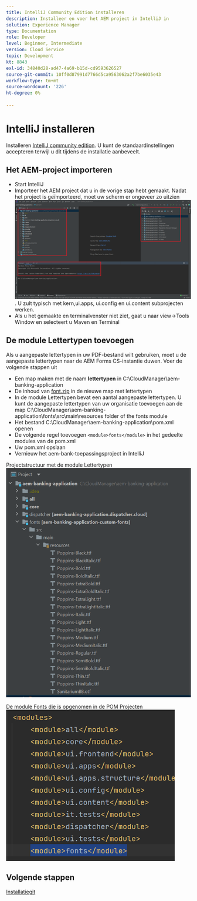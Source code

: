 ```yaml
---
title: IntelliJ Community Edition installeren
description: Installeer en voer het AEM project in IntelliJ in
solution: Experience Manager
type: Documentation
role: Developer
level: Beginner, Intermediate
version: Cloud Service
topic: Development
kt: 8843
exl-id: 34840d28-ad47-4a69-b15d-cd9593626527
source-git-commit: 10ff0d87991d7766d5ca9563062a2f7be6035e43
workflow-type: tm+mt
source-wordcount: '226'
ht-degree: 0%

---
```


# IntelliJ installeren

Installeren [IntelliJ community edition](https://www.jetbrains.com/idea/download/#section=windows). U kunt de standaardinstellingen accepteren terwijl u dit tijdens de installatie aanbeveelt.

## Het AEM-project importeren

* Start IntelliJ
* Importeer het AEM project dat u in de vorige stap hebt gemaakt. Nadat het project is geïmporteerd, moet uw scherm er ongeveer zo uitzien ![aem-banking-app](assets/aem-banking-app.png). U zult typisch met kern,ui.apps, ui.config en ui.content subprojecten werken.
* Als u het gemaakte en terminalvenster niet ziet, gaat u naar view->Tools Window en selecteert u Maven en Terminal

## De module Lettertypen toevoegen

Als u aangepaste lettertypen in uw PDF-bestand wilt gebruiken, moet u de aangepaste lettertypen naar de AEM Forms CS-instantie duwen. Voer de volgende stappen uit

* Een map maken met de naam **lettertypen** in C:\CloudManager\aem-banking-application
* De inhoud van [font.zip](assets/fonts.zip) in de nieuwe map met lettertypen
* In de module Lettertypen bevat een aantal aangepaste lettertypen. U kunt de aangepaste lettertypen van uw organisatie toevoegen aan de map C:\CloudManager\aem-banking-application\fonts\src\main\resources folder of the fonts module
* Het bestand C:\CloudManager\aem-banking-application\pom.xml openen
* De volgende regel toevoegen  ```<module>fonts</module>``` in het gedeelte modules van de pom.xml
* Uw pom.xml opslaan
* Vernieuw het aem-bank-toepassingsproject in IntelliJ

Projectstructuur met de module Lettertypen
![fonts-module](assets/fonts-module.png)

De module Fonts die is opgenomen in de POM Projecten
![fonts-pom](assets/fonts-module-pom.png)

## Volgende stappen

[Installatiegit](./setup-git.md)
